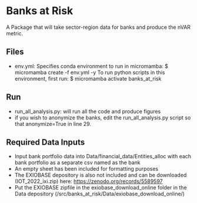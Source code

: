 # Banks at Risk 

A Package that will take sector-region data for banks and produce the nVAR metric. 

## Files 

- env.yml: Specifies conda environment to run in micromamba:
$ micromamba create -f env.yml -y
To run python scripts in this environment, first run:
$ micromamba activate banks_at_risk

## Run
- run_all_analysis.py: will run all the code and produce figures
- if you wish to anonymize the banks, edit the run_all_analysis.py script so that anonymize=True in line 29. 

## Required Data Inputs
- Input bank portfolio data into Data/financial_data/Entities_alloc with each bank portfolio as a separate csv named as the bank 
- An empty sheet has been included for formatting purposes
- The EXIOBASE depository is also not included and can be downloaded (IOT_2022_ixi.zip) here: https://zenodo.org/records/5589597
- Put the EXIOBASE zipfile in the exiobase_download_online folder in the Data depository (/src/banks_at_risk/Data/exiobase_download_online/)
